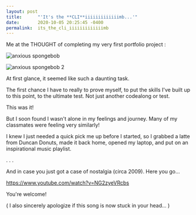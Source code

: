 ```yaml
---
layout: post
title:      "'It's the **CLI**iiiiiiiiiiiiimb...'"
date:       2020-10-05 20:25:45 -0400
permalink:  its_the_cli_iiiiiiiiiiiiimb
---
```




Me at the THOUGHT of completing my very first portfolio project :


![anxious spongebob](https://media.giphy.com/media/HThocT5vEPT9K/giphy.gif)

![anxious spongebob 2](https://media.giphy.com/media/tvU9iTev6uBIQ/giphy.gif)



At first glance, it seemed like such a daunting task. 


The first chance I have to really to prove myself, to put the skills I've built up to this point, to the ultimate test. Not just another codealong or test. 


This was it!


But I soon found I wasn't alone in my feelings and journey. Many of my classmates were feeling very similarly!


I knew I just needed a quick pick me up before I started, so I grabbed a latte from Duncan Donuts, made it back home, opened my laptop, and put on an inspirational music playlist. 






























. . .


And in case you just got a case of nostalgia (circa 2009).  Here you go...


https://www.youtube.com/watch?v=NG2zyeVRcbs


You're welcome!

( I also sincerely apologize if this song is now stuck in your head... )




